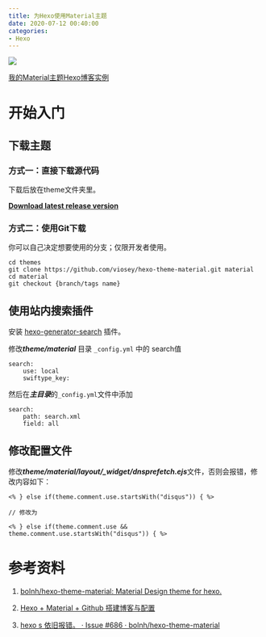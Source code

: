 ```yaml
---
title: 为Hexo使用Material主题
date: 2020-07-12 00:40:00
categories: 
- Hexo
---
```


![](https://img2020.cnblogs.com/blog/1981089/202007/1981089-20200712003550454-233983481.png)

[我的Material主题Hexo博客实例](https://pinkchampagne17.github.io/blog/)

# 开始入门

## 下载主题

### 方式一：直接下载源代码
下载后放在theme文件夹里。

**[Download latest release version](https://github.com/bolnh/hexo-theme-material/releases/tag/1.5.6)**

### 方式二：使用Git下载
你可以自己决定想要使用的分支；仅限开发者使用。
```
cd themes
git clone https://github.com/viosey/hexo-theme-material.git material
cd material
git checkout {branch/tags name}
```

## 使用站内搜索插件
安装 [hexo-generator-search](https://github.com/wzpan/hexo-generator-search) 插件。

修改***theme/material*** 目录 `_config.yml` 中的 search值

```YML
search:
    use: local
    swiftype_key: 
```
然后在***主目录***的`_config.yml`文件中添加
```YML
search:
    path: search.xml
    field: all
```

## 修改配置文件
修改***theme/material/layout/_widget/dnsprefetch.ejs***文件，否则会报错，修改内容如下：
```
<% } else if(theme.comment.use.startsWith("disqus")) { %>

// 修改为

<% } else if(theme.comment.use && theme.comment.use.startsWith("disqus")) { %>
```

# 参考资料
1. [bolnh/hexo-theme-material: Material Design theme for hexo.](https://github.com/bolnh/hexo-theme-material)

2. [Hexo + Material + Github 搭建博客与配置](https://www.jianshu.com/p/e551bc71f62c)

3. [hexo s  依旧报错。 · Issue #686 · bolnh/hexo-theme-material](https://github.com/bolnh/hexo-theme-material/issues/686)
